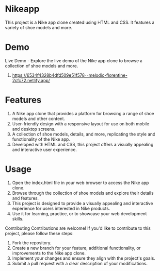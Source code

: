 # Nikeapp

This project is a Nike app clone created using HTML and CSS. It features a variety of shoe models and more.

# Demo

Live Demo - Explore the live demo of the Nike app clone to browse a collection of shoe models and more.
1) https://6534f4328b4dfd509e51f578--melodic-florentine-2cfc72.netlify.app/

# Features

1) A Nike app clone that provides a platform for browsing a range of shoe models and other content.
2) User-friendly design with a responsive layout for use on both mobile and desktop screens.
3) A collection of shoe models, details, and more, replicating the style and functionality of the Nike app.
4) Developed with HTML and CSS, this project offers a visually appealing and interactive user experience.

# Usage

1) Open the index.html file in your web browser to access the Nike app clone.
2) Browse through the collection of shoe models and explore their details and features.
3) This project is designed to provide a visually appealing and interactive experience for users interested in Nike products.
4) Use it for learning, practice, or to showcase your web development skills.

Contributing
Contributions are welcome! If you'd like to contribute to this project, please follow these steps:

1) Fork the repository.
2) Create a new branch for your feature, additional functionality, or improvements to the Nike app clone.
3) Implement your changes and ensure they align with the project's goals.
4) Submit a pull request with a clear description of your modifications.
